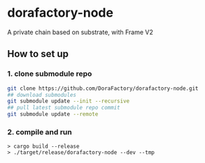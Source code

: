 # dorafactory-node
A private chain based on substrate, with Frame V2

## How to set up
### 1. clone submodule repo
```bash
git clone https://github.com/DoraFactory/dorafactory-node.git
## download submodules
git submodule update --init --recursive
## pull latest submodule repo commit
git submodule update --remote
```
### 2. compile and run
```
> cargo build --release
> ./target/release/dorafactory-node --dev --tmp
```
